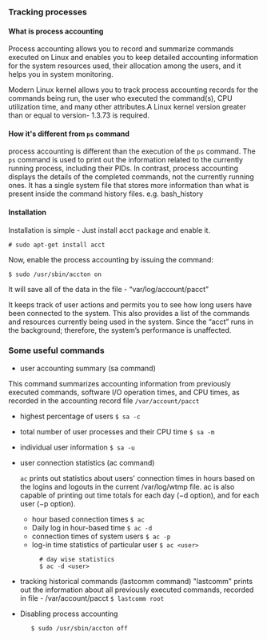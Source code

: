 ### Tracking processes 
#### What is process accounting
Process accounting allows you to record and summarize commands executed on Linux and enables you to keep detailed accounting information for the system resources used, their allocation among the users, and it helps you in system monitoring.

Modern Linux kernel allows you to track process accounting records for the commands being run, the user who executed the command(s), CPU utilization time, and many other attributes.A Linux kernel version greater than or equal to version- 1.3.73 is required.
#### How it's different from ```ps``` command
process accounting is different than the execution of the ```ps``` command. The ```ps``` command is used to print out the information related to the currently running process, including their PIDs. In contrast, process accounting displays the details of the completed commands, not the currently running ones. It has a single system file that stores more information than what is present inside the command history files. e.g. bash_history

#### Installation
Installation is simple - Just install acct package and enable it.
```
# sudo apt-get install acct
```
Now, enable the process accounting by issuing the command:
```
$ sudo /usr/sbin/accton on
```
It will save all of the data in the file -  “var/log/account/pacct”

It keeps track of user actions and permits you to see how long users have been connected to the system. This also provides a list of the commands and resources currently being used in the system. Since the “acct” runs in the background; therefore, the system’s performance is unaffected.

### Some useful commands
* user accounting summary (sa command)

 This command summarizes accounting information from previously executed commands, software I/O operation times, and CPU times, as recorded in the accounting record file ```/var/account/pacct```
  * highest percentage of users
    ``` $ sa -c ```
  * total number of user processes and their CPU time
    ``` $ sa -m ```
  * individual user information
    ``` $ sa -u ```

* user connection statistics (ac command)

    ```ac``` prints out statistics about users' connection times in hours based on the logins and logouts in the current /var/log/wtmp file. ac is also capable of printing out time totals for each day (−d option), and for each user (−p option).
   * hour based connection times
      ``` $ ac ```
   * Daily log in hour-based time
      ``` $ ac -d ```   
   * connection times of system users
      ``` $ ac -p ```
   * log-in time statistics of particular user
        ``` $ ac <user> ```
        ```
          # day wise statistics
          $ ac -d <user>
        ```
* tracking historical commands (lastcomm command)
   "lastcomm" prints out the information about all previously executed commands, recorded in file - /var/account/pacct
   ``` $ lastcomm root ```

* Disabling process accounting
  ```
     $ sudo /usr/sbin/accton off
  ```  
